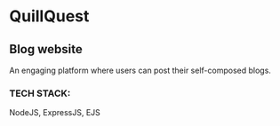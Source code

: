 # QuillQuest
## Blog website
An engaging platform where users can post their self-composed blogs.
### TECH STACK:
NodeJS, ExpressJS, EJS
